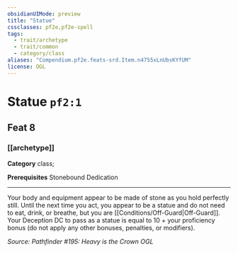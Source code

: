 ```yaml
---
obsidianUIMode: preview
title: "Statue"
cssclasses: pf2e,pf2e-spell
tags:
  - trait/archetype
  - trait/common
  - category/class
aliases: "Compendium.pf2e.feats-srd.Item.n4755xLnUbsKYfUM"
license: OGL
---
```

# Statue `pf2:1`
## Feat 8
### [[archetype]]

**Category** class; 



**Prerequisites** Stonebound Dedication
* * *
Your body and equipment appear to be made of stone as you hold perfectly still. Until the next time you act, you appear to be a statue and do not need to eat, drink, or breathe, but you are [[Conditions/Off-Guard|Off-Guard]]. Your Deception DC to pass as a statue is equal to 10 + your proficiency bonus (do not apply any other bonuses, penalties, or modifiers).

*Source: Pathfinder #195: Heavy is the Crown*
*OGL*